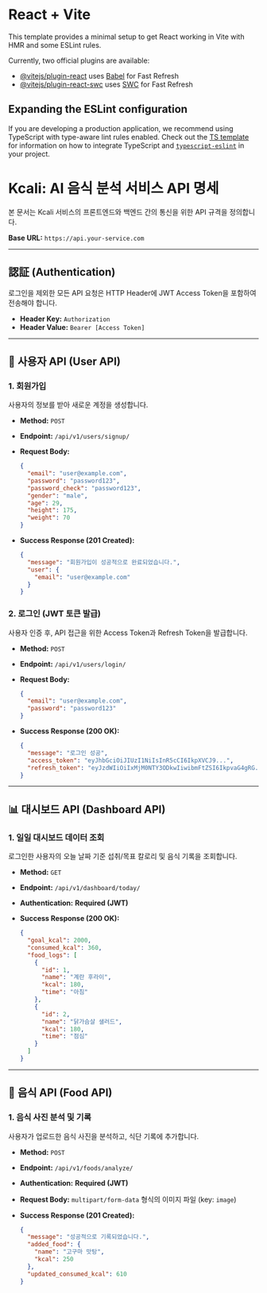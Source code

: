 # React + Vite

This template provides a minimal setup to get React working in Vite with HMR and some ESLint rules.

Currently, two official plugins are available:

- [@vitejs/plugin-react](https://github.com/vitejs/vite-plugin-react/blob/main/packages/plugin-react) uses [Babel](https://babeljs.io/) for Fast Refresh
- [@vitejs/plugin-react-swc](https://github.com/vitejs/vite-plugin-react/blob/main/packages/plugin-react-swc) uses [SWC](https://swc.rs/) for Fast Refresh

## Expanding the ESLint configuration

If you are developing a production application, we recommend using TypeScript with type-aware lint rules enabled. Check out the [TS template](https://github.com/vitejs/vite/tree/main/packages/create-vite/template-react-ts) for information on how to integrate TypeScript and [`typescript-eslint`](https://typescript-eslint.io) in your project.

# Kcali: AI 음식 분석 서비스 API 명세

본 문서는 Kcali 서비스의 프론트엔드와 백엔드 간의 통신을 위한 API 규격을 정의합니다.

**Base URL:** `https://api.your-service.com`

---

## 認証 (Authentication)

로그인을 제외한 모든 API 요청은 HTTP Header에 JWT Access Token을 포함하여 전송해야 합니다.

* **Header Key:** `Authorization`
* **Header Value:** `Bearer [Access Token]`

---

## 👤 사용자 API (User API)

### 1. 회원가입

사용자의 정보를 받아 새로운 계정을 생성합니다.

* **Method:** `POST`
* **Endpoint:** `/api/v1/users/signup/`
* **Request Body:**

    ```json
    {
      "email": "user@example.com",
      "password": "password123",
      "password_check": "password123",
      "gender": "male",
      "age": 29,
      "height": 175,
      "weight": 70
    }
    ```

* **Success Response (201 Created):**

    ```json
    {
      "message": "회원가입이 성공적으로 완료되었습니다.",
      "user": {
        "email": "user@example.com"
      }
    }
    ```

### 2. 로그인 (JWT 토큰 발급)

사용자 인증 후, API 접근을 위한 Access Token과 Refresh Token을 발급합니다.

* **Method:** `POST`
* **Endpoint:** `/api/v1/users/login/`
* **Request Body:**

    ```json
    {
      "email": "user@example.com",
      "password": "password123"
    }
    ```

* **Success Response (200 OK):**

    ```json
    {
      "message": "로그인 성공",
      "access_token": "eyJhbGciOiJIUzI1NiIsInR5cCI6IkpXVCJ9...",
      "refresh_token": "eyJzdWIiOiIxMjM0NTY3ODkwIiwibmFtZSI6IkpvaG4gRG..."
    }
    ```

---

## 📊 대시보드 API (Dashboard API)

### 1. 일일 대시보드 데이터 조회

로그인한 사용자의 오늘 날짜 기준 섭취/목표 칼로리 및 음식 기록을 조회합니다.

* **Method:** `GET`
* **Endpoint:** `/api/v1/dashboard/today/`
* **Authentication:** **Required (JWT)**
* **Success Response (200 OK):**

    ```json
    {
      "goal_kcal": 2000,
      "consumed_kcal": 360,
      "food_logs": [
        {
          "id": 1,
          "name": "계란 후라이",
          "kcal": 180,
          "time": "아침"
        },
        {
          "id": 2,
          "name": "닭가슴살 샐러드",
          "kcal": 180,
          "time": "점심"
        }
      ]
    }
    ```

---

## 🍔 음식 API (Food API)

### 1. 음식 사진 분석 및 기록

사용자가 업로드한 음식 사진을 분석하고, 식단 기록에 추가합니다.

* **Method:** `POST`
* **Endpoint:** `/api/v1/foods/analyze/`
* **Authentication:** **Required (JWT)**
* **Request Body:** `multipart/form-data` 형식의 이미지 파일 (key: `image`)
* **Success Response (201 Created):**

    ```json
    {
      "message": "성공적으로 기록되었습니다.",
      "added_food": {
        "name": "고구마 맛탕",
        "kcal": 250
      },
      "updated_consumed_kcal": 610
    }
    ```